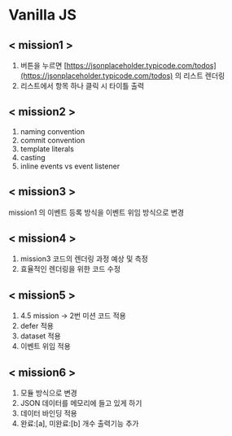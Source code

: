# Vanilla JS

## < mission1 >

1. 버튼을 누르면 [https://jsonplaceholder.typicode.com/todos](https://jsonplaceholder.typicode.com/todos) 의 리스트 렌더링
2. 리스트에서 항목 하나 클릭 시 타이틀 출력

## < mission2 >

1. naming convention
2. commit convention
3. template literals
4. casting
5. inline events vs event listener

## < mission3 >

mission1 의 이벤트 등록 방식을 이벤트 위임 방식으로 변경

## < mission4 >

1. mission3 코드의 렌더링 과정 예상 및 측정
2. 효율적인 렌더링을 위한 코드 수정

## < mission5 >

1. 4.5 mission -> 2번 미션 코드 적용
2. defer 적용
3. dataset 적용
4. 이벤트 위임 적용


## < mission6 >

1. 모듈 방식으로 변경
2. JSON 데이터를 메모리에 들고 있게 하기
3. 데이터 바인딩 적용
4. 완료:[a], 미완료:[b] 개수 출력기능 추가